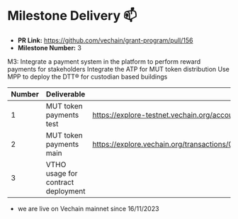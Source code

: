 # Milestone Delivery :mailbox:


* **PR Link:** https://github.com/vechain/grant-program/pull/156
* **Milestone Number:** 3

M3: Integrate a payment system in the platform to perform reward payments for stakeholders
Integrate the ATP for MUT token distribution
Use MPP to deploy the DTT® for custodian based buildings



| Number | Deliverable | Link | Status |
| ------------- | ------------- | ------------- |------------- |
| 1| MUT token payments test | https://explore-testnet.vechain.org/accounts/0x238969dad3823a07b2072414c1be81b286b8a607/ | ✔️
| 2| MUT token payments main | https://explore.vechain.org/transactions/0xd8518c045a1573adf79e58e40c173f76ba51f3bf6acda13961101ddd2ef94c4d#info | ✔️
| 3| VTHO usage for contract deployment |  | ✔️


* we are live on Vechain mainnet since 16/11/2023



